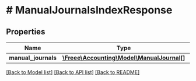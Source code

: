 # # ManualJournalsIndexResponse

## Properties

Name | Type | Description | Notes
------------ | ------------- | ------------- | -------------
**manual_journals** | [**\Freee\Accounting\Model\ManualJournal[]**](ManualJournal.md) |  | 

[[Back to Model list]](../../README.md#documentation-for-models) [[Back to API list]](../../README.md#documentation-for-api-endpoints) [[Back to README]](../../README.md)


